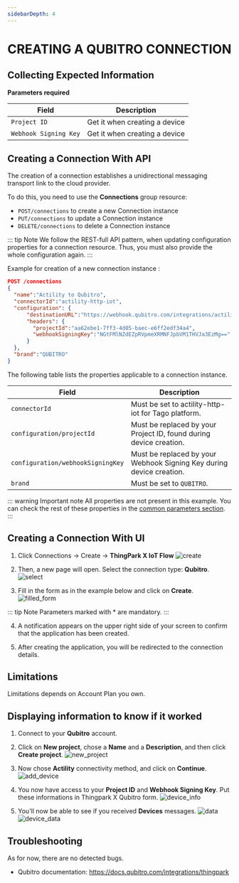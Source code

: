 ```yaml
---
sidebarDepth: 4
---
```


# CREATING A QUBITRO CONNECTION

## Collecting Expected Information

**Parameters required**

| Field | Description |
| ------ | ----------- |
| ```Project ID``` | Get it when creating a device |
| ```Webhook Signing Key``` | Get it when creating a device |

## Creating a Connection With API

The creation of a connection establishes a unidirectional messaging transport link to the cloud provider.

To do this, you need to use the **Connections** group resource:
*	`POST/connections` to create a new Connection instance
*	`PUT/connections` to update a Connection instance
*	`DELETE/connections` to delete a Connection instance


::: tip Note
We follow the REST-full API pattern, when updating configuration properties for a connection resource. Thus, you must also provide the whole configuration again.
:::

Example for creation of a new connection instance :

```json
POST /connections
{
  "name":"Actility to Qubitro",
  "connectorId":"actility-http-iot",
  "configuration": {
      "destinationURL":"https://webhook.qubitro.com/integrations/actility",
      "headers": {
        "projectId":"aa62ebe1-7ff3-4d05-baec-e6ff2edf34a4",
        "webhookSigningKey":"NGtFMlNZdEZpRVpmeXRMNFJpbVM1THVJa3EzMg=="
      }
  },
  "brand":"QUBITRO"
}
```

The following table lists the properties applicable to a connection instance.

| Field | Description |
| ------ | ----------- |
| ```connectorId``` | Must be set to actility-http-iot for Tago platform. |
| ```configuration/projectId``` | Must be replaced by your Project ID, found during device creation. |
| ```configuration/webhookSigningKey``` | Must be replaced by your Webhook Signing Key during device creation. |
| ```brand``` | Must be set to ```QUBITRO```. |

::: warning Important note
All properties are not present in this example. You can check the rest of these properties in the [common parameters section](../../Getting_Started/Setting_Up_A_Connection_instance/About_connections.html#common-parameters).
:::

## Creating a Connection With UI

1. Click Connections -> Create -> **ThingPark X IoT Flow**
![create](./images/create.png)


2. Then, a new page will open. Select the connection type: **Qubitro**.
![select](./images/select.png)

3. Fill in the form as in the example below and click on **Create**.
![filled_form](./images/filled_form.png)

::: tip Note
Parameters marked with * are mandatory.
:::

4. A notification appears on the upper right side of your screen to confirm that the application has been created.

5. After creating the application, you will be redirected to the connection details.

## Limitations

Limitations depends on Account Plan you own.

## Displaying information to know if it worked

1.	Connect to your **Qubitro** account.

2.  Click on **New project**, chose a **Name** and a **Description**, and then click **Create project**.
![new_project](./images/new_project.png)

3. Now chose **Actility** connectivity method, and click on **Continue**.
![add_device](./images/add_device.png)

4. You now have access to your **Project ID** and **Webhook Signing Key**. Put these informations in Thingpark X Qubitro form.
![device_info](./images/device_info.png)

5. You'll now be able to see if you received **Devices** messages.
![data](./images/data.png)
![device_data](./images/device_data.png)

## Troubleshooting

As for now, there are no detected bugs.

* Qubitro documentation: <https://docs.qubitro.com/integrations/thingpark>